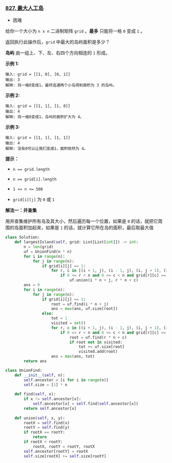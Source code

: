 ### [827. 最大人工岛](https://leetcode.cn/problems/making-a-large-island/)

- 困难

给你一个大小为 `n x n` 二进制矩阵 `grid` 。**最多** 只能将一格 `0` 变成 `1` 。

返回执行此操作后，`grid` 中最大的岛屿面积是多少？

**岛屿** 由一组上、下、左、右四个方向相连的 `1` 形成。

**示例 1:**

```
输入: grid = [[1, 0], [0, 1]]
输出: 3
解释: 将一格0变成1，最终连通两个小岛得到面积为 3 的岛屿。
```

**示例 2:**

```
输入: grid = [[1, 1], [1, 0]]
输出: 4
解释: 将一格0变成1，岛屿的面积扩大为 4。
```

**示例 3:**

```
输入: grid = [[1, 1], [1, 1]]
输出: 4
解释: 没有0可以让我们变成1，面积依然为 4。
```

**提示：**

- `n == grid.length`
- `n == grid[i].length`

- `1 <= n <= 500`
- `grid[i][j]` 为 `0` 或 `1`

**解法一：并查集**

用并查集维护所有岛及其大小，然后遍历每一个位置，如果是 `0` 的话，就把它周围的岛面积加起来，如果是 `1` 的话，就计算它所在岛的面积，最后取最大值

```python
class Solution:
    def largestIsland(self, grid: List[List[int]]) -> int:
        n = len(grid)
        uf = UnionFind(n * n)
        for i in range(n):
            for j in range(n):
                if grid[i][j] == 1:
                    for r, c in [(i + 1, j), (i - 1, j), (i, j + 1), (i, j - 1)]:
                        if 0 <= r < n and 0 <= c < n and grid[r][c] == 1:
                            uf.union(i * n + j, r * n + c)
        ans = 0
        for i in range(n):
            for j in range(n):
                if grid[i][j] == 1:
                    root = uf.find(i * n + j)
                    ans = max(ans, uf.size[root])
                else:
                    tot = 1
                    visited = set()
                    for r, c in [(i + 1, j), (i - 1, j), (i, j + 1), (i, j - 1)]:
                        if 0 <= r < n and 0 <= c < n and grid[r][c] == 1:
                            root = uf.find(r * n + c)
                            if root not in visited:
                                tot += uf.size[root]
                                visited.add(root)
                    ans = max(ans, tot)
        return ans

class UnionFind:
    def __init__(self, n):
        self.ancestor = [i for i in range(n)]
        self.size = [1] * n
    
    def find(self, x):
        if x != self.ancestor[x]:
            self.ancestor[x] = self.find(self.ancestor[x])
        return self.ancestor[x]
    
    def union(self, x, y):
        rootX = self.find(x)
        rootY = self.find(y)
        if rootX == rootY:
            return
        if rootX < rootY:
            rootX, rootY = rootY, rootX
        self.ancestor[rootY] = rootX
        self.size[rootX] += self.size[rootY]
```

